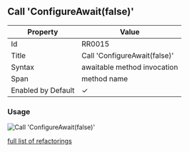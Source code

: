 ## Call 'ConfigureAwait\(false\)'

| Property | Value |
| -------- | ----- |
| Id | RR0015 |
| Title | Call 'ConfigureAwait\(false\)' |
| Syntax | awaitable method invocation |
| Span | method name |
| Enabled by Default | &#x2713; |

### Usage

![Call 'ConfigureAwait\(false\)'](../../images/refactorings/CallConfigureAwait.png)

[full list of refactorings](Refactorings.md)